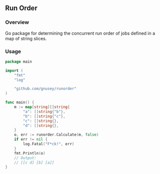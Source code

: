 ## Run Order

### Overview

Go package for determining the concurrent run order of jobs defined in a map of string slices.

### Usage

``` go
package main

import (
	"fmt"
	"log"

	"github.com/gnusey/runorder"
)

func main() {
	m := map[string][]string{
		"a": []string{"b"},
		"b": []string{"c"},
		"c": []string{},
		"d": []string{},
	}
	o, err := runorder.Calculate(m, false)
	if err != nil {
		log.Fatal("F*ck!", err)
	}
	fmt.Println(o)
	// Output:
	// [[c d] [b] [a]]
}
```